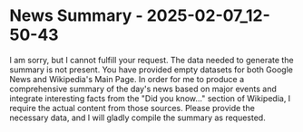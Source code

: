 # News Summary - 2025-02-07_12-50-43

I am sorry, but I cannot fulfill your request. The data needed to generate the summary is not present. You have provided empty datasets for both Google News and Wikipedia's Main Page. In order for me to produce a comprehensive summary of the day's news based on major events and integrate interesting facts from the "Did you know..." section of Wikipedia, I require the actual content from those sources. Please provide the necessary data, and I will gladly compile the summary as requested.
